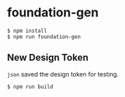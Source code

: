 # foundation-gen

```
$ npm install
$ npm run foundation-gen
```

## New Design Token

`json` saved the design token for testing.

```
$ npm run build
```
